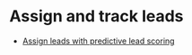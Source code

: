 # Assign and track leads

  * [Assign leads with predictive lead scoring](track_leads/lead_scoring)

